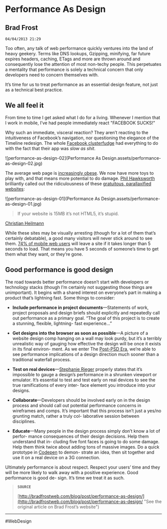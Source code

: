 # Performance As Design

## Brad Frost

`04/04/2013 21:29`

Too often, any talk of web performance quickly ventures into the land of heavy geekery. Terms like DNS lookups, Gzipping, minifying, far future expires headers, caching, ETags and more are thrown around and consequently lose the attention of most non-techy people. This perpetuates a mentality that performance is solely a technical concern that only developers need to concern themselves with.

It’s time for us to treat performance as an essential design feature, not just as a technical best practice.

## We all feel it

From time to time I get asked what I do for a living. Whenever I mention that I work in mobile, I’ve had people immediately react "FACEBOOK SUCKS!"

Why such an immediate, visceral reaction? They aren’t reacting to the intuitiveness of Facebook’s navigation, nor questioning the elegance of the Timeline redesign. The whole [Facebook clusterfudge](http://techcrunch.com/2012/09/11/mark-zuckerberg-our-biggest-mistake-with-mobile-was-betting-too-much-on-html5/) had everything to do with the fact that their app was *slow as shit*.

![performance-as-design-02](Performance As Design.assets/performance-as-design-02.jpg)

The average web page is [increasingly obese](http://www.webperformancetoday.com/2012/05/24/average-web-page-size-1-mb/). We now have more toys to play with, and that means more potential to do damage. [Phil Hawksworth](http://hawksworx.com/) brilliantly called out the ridiculousness of these [gratuitous, parallaxified websites](http://www.milwaukeepolicenews.com/):

![performance-as-design-01](Performance As Design.assets/performance-as-design-01.jpg)

> If your website is 15MB it’s not HTML5, it’s stupid.

[Christian Heilmann](https://hacks.mozilla.org/2012/10/broken-promises-of-html5-and-whats-next-a-presentation-at-html5devconf/)

While these sites may be visually arresting (though for a lot of them that’s certainly debatable), a good many visitors will never stick around to see them. [74% of mobile web users](http://www.digitalmall.us/1150/smartphone-users-frustrated-with-mobile-web-experience/) will leave a site if it takes longer than 5 seconds to load. That means you have 5 seconds of someone’s time to get them what they want, or they’re gone.

## Good performance is good design

The road towards better performance doesn’t start with developers or technology stacks (though I’m certainly not suggesting those things are unimportant). It begins with a shared interest on everyone’s part in making a product that’s lightning fast. Some things to consider:

- **Include performance in project documents**—Statements of work, project proposals and design briefs should explicitly and repeatedly call out performance as a primary goal. “The goal of this project is to create a stunning, flexible, lightning- fast experience...”

- **Get designs into the browser as soon as possible**—A picture of a website design comp hanging on a wall may look purdy, but it’s a terribly unrealistic way of gauging how effective the design will be once it exists in its final environ- ment. As we enter The [Post-PSD Era](http://bradfrostweb.com/blog/post/the-post-psd-era/), we’re able to see performance implications of a design direction much sooner than a traditional waterfall process.

- **Test on real devices**—[Stephanie Rieger](http://stephanierieger.com/on-designing-content-out-a-response-to-zeldman-and-others/) properly states that it’s impossible to gauge a design’s performance in a shrunken viewport or emulator. It’s essential to test and test early on real devices to see the true ramifications of every inter- face element you introduce into your designs.

- **Collaborate**—Developers should be involved early on in the design process and should call out potential performance concerns in wireframes and comps. It’s important that this process isn’t just a yes/no grunting match, rather a truly col- laborative session between disciplines.

- **Educate**—Many people in the design process simply don’t know a lot of perfor- mance consequences of their design decisions. Help them understand that in- cluding five font faces is going to do some damage. Help them think twice about adding tons of massive images. Do a quick prototype in [Codepen](http://codepen.io/) to demon- strate an idea, then sit together and use it on a real device on a 3G connection.

Ultimately performance is about respect. Respect your users’ time and they will be more likely to walk away with a positive experience. Good performance is good de- sign. It’s time we treat it as such.

> **`SOURCE`**
> 
> [http://bradfrostweb.com/blog/post/performance-as-design/](http://bradfrostweb.com/blog/post/performance-as-design/ "See the original article on Brad Frost’s website")

---

#WebDesign